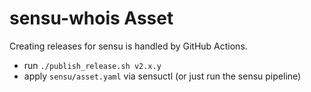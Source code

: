# sensu-whois Asset

Creating releases for sensu is handled by GitHub Actions.

- run `./publish_release.sh v2.x.y`
- apply `sensu/asset.yaml` via sensuctl (or just run the sensu pipeline)
